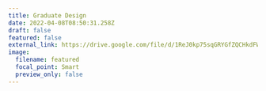 ```yaml
---
title: Graduate Design
date: 2022-04-08T08:50:31.258Z
draft: false
featured: false
external_link: https://drive.google.com/file/d/1ReJ0kp75sqGRYGfZQCHkdFWk35VkTRdb/view?usp=sharing
image:
  filename: featured
  focal_point: Smart
  preview_only: false
---
```

